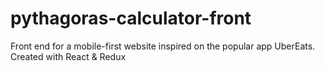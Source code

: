 # pythagoras-calculator-front
Front end for a mobile-first website inspired on the popular app UberEats. Created with React &amp; Redux

